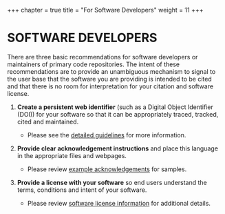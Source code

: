 +++
chapter = true
title = "For Software Developers"
weight = 11
+++

# SOFTWARE DEVELOPERS


There are three basic recommendations for software developers or 
maintainers of primary code repositories.  The intent of these 
recommendations are to provide an unambiguous mechanism to signal to the 
user base that the software you are providing is intended to be cited 
and that there is no room for interpretation for your citation and 
software license.

1. **Create a persistent web identifier** (such as a Digital Object 
Identifier (DOI)) for your software so that it can be appropriately 
traced, tracked, cited and maintained.

	* Please see the [detailed guidelines](./identifiers) for more information.

2. **Provide clear acknowledgement instructions** and place this 
language in the appropriate files and webpages.

	* Please review [example acknowledgements](./acknowledgements) for samples.

	
3. **Provide a license with your software** so end users understand the 
terms, conditions and intent of your software. 

	* Please review [software license information](./licenses) for additional details.


